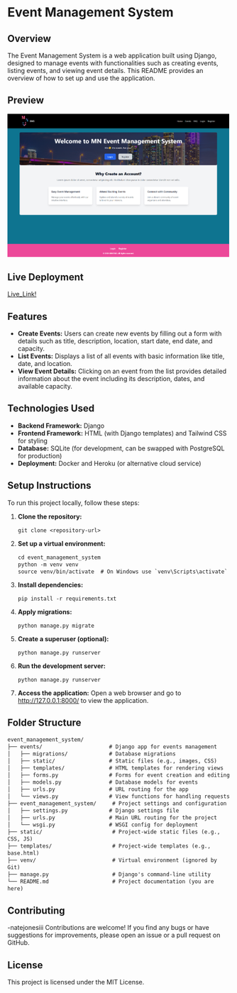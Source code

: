# Event Management System

## Overview

The Event Management System is a web application built using Django, designed to manage events with functionalities such as creating events, listing events, and viewing event details. This README provides an overview of how to set up and use the application.

## Preview

<img width="500" alt="Tag" src="https://github.com/NateJonesIII/mn_ems/blob/main/document/Header.PNG">

## Live Deployment

[Live_Link!](https://mnems-kw2es23pba-ue.a.run.app)

## Features

- **Create Events:** Users can create new events by filling out a form with details such as title, description, location, start date, end date, and capacity.
- **List Events:** Displays a list of all events with basic information like title, date, and location.
- **View Event Details:** Clicking on an event from the list provides detailed information about the event including its description, dates, and available capacity.

## Technologies Used

- **Backend Framework:** Django
- **Frontend Framework:** HTML (with Django templates) and Tailwind CSS for styling
- **Database:** SQLite (for development, can be swapped with PostgreSQL for production)
- **Deployment:** Docker and Heroku (or alternative cloud service)

## Setup Instructions

To run this project locally, follow these steps:

1. **Clone the repository:**
   ```
   git clone <repository-url>
   ```
2. **Set up a virtual environment:**

   ```
   cd event_management_system
   python -m venv venv
   source venv/bin/activate  # On Windows use `venv\Scripts\activate`
   ```

3. **Install dependencies:**

   ```
   pip install -r requirements.txt
   ```

4. **Apply migrations:**

   ```
   python manage.py migrate
   ```

5. **Create a superuser (optional):**

   ```
   python manage.py runserver
   ```

6. **Run the development server:**

   ```
   python manage.py runserver
   ```

7. **Access the application:**
   Open a web browser and go to http://127.0.0.1:8000/ to view the application.

## Folder Structure

```
event_management_system/
├── events/                     # Django app for events management
│   ├── migrations/             # Database migrations
│   ├── static/                 # Static files (e.g., images, CSS)
│   ├── templates/              # HTML templates for rendering views
│   ├── forms.py                # Forms for event creation and editing
│   ├── models.py               # Database models for events
│   ├── urls.py                 # URL routing for the app
│   └── views.py                # View functions for handling requests
├── event_management_system/     # Project settings and configuration
│   ├── settings.py             # Django settings file
│   ├── urls.py                 # Main URL routing for the project
│   └── wsgi.py                 # WSGI config for deployment
├── static/                      # Project-wide static files (e.g., CSS, JS)
├── templates/                   # Project-wide templates (e.g., base.html)
├── venv/                        # Virtual environment (ignored by Git)
├── manage.py                    # Django's command-line utility
└── README.md                    # Project documentation (you are here)

```

## Contributing

-natejonesiii
Contributions are welcome! If you find any bugs or have suggestions for improvements, please open an issue or a pull request on GitHub.

## License

This project is licensed under the MIT License.
